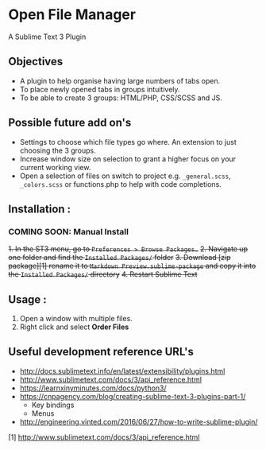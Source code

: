 # Open File Manager
A Sublime Text 3 Plugin

## Objectives
- A plugin to help organise having large numbers of tabs open.
- To place newly opened tabs in groups intuitively.
- To be able to create 3 groups: HTML/PHP, CSS/SCSS and JS.

## Possible future add on's
- Settings to choose which file types go where. An extension to just choosing the 3 groups.
- Increase window size on selection to grant a higher focus on your current working view.
- Open a selection of files on switch to project e.g. `_general.scss`, `_colors.scss` or functions.php to help with code completions.

## Installation :
### COMING SOON: Manual Install
~~1. In the ST3 menu, go to `Preferences > Browse Packages…`~~
~~2. Navigate up one folder and find the `Installed Packages/` folder~~
~~3. Download [zip package][1] rename it to `Markdown Preview.sublime-package` and copy it into the `Installed Packages/` directory~~
~~4. Restart Sublime Text~~

## Usage :
1. Open a window with multiple files.
2. Right click and select **Order Files**

## Useful development reference URL's
- http://docs.sublimetext.info/en/latest/extensibility/plugins.html
- http://www.sublimetext.com/docs/3/api_reference.html
- https://learnxinyminutes.com/docs/python3/
- https://cnpagency.com/blog/creating-sublime-text-3-plugins-part-1/
    - Key bindings
    - Menus
- http://engineering.vinted.com/2016/06/27/how-to-write-sublime-plugin/

[1] http://www.sublimetext.com/docs/3/api_reference.html
